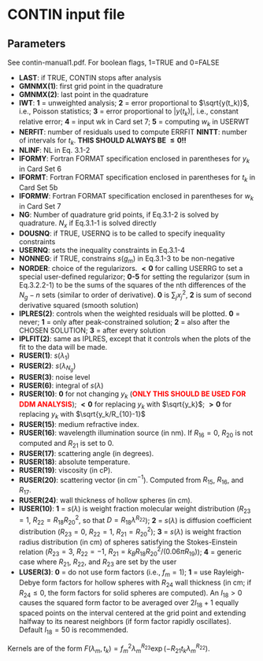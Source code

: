 # CONTIN input file

## Parameters
See contin-manual1.pdf.
For boolean flags, 1=TRUE and 0=FALSE

- **LAST**: if TRUE, CONTIN stops after analysis
- **GMNMX(1)**: first grid point in the quadrature
- **GMNMX(2)**: last point in the quadrature
- **IWT**:  **1** = unweighted analysis; **2** = error proportional to $\sqrt{y(t_k)}$, i.e., Poisson statistics; **3** = error proportional to $|y(t_k)|$, i.e., constant relative error; **4** = input wk in Card set 7; **5** = computing $w_k$ in USERWT
- **NERFIT**: number of residuals used to compute ERRFIT
**NINTT**: number of intervals for $t_k$. **THIS SHOULD ALWAYS BE $\le 0$!!**
- **NLINF**: NL in Eq. 3.1-2
- **IFORMY**: Fortran FORMAT specification enclosed in parentheses for $y_k$ in Card Set 6
- **IFORMT**: Fortran FORMAT specification enclosed in parentheses for $t_k$ in Card Set 5b
- **IFORMW**: Fortran FORMAT specification enclosed in parentheses for $w_k$ in Card Set 7
- **NG**: Number of quadrature grid points, if Eq.3.1-2 is solved by quadrature. $N_x$ if Eq.3.1-1 is solved directly
- **DOUSNQ**: if TRUE, USERNQ is to be called to specify inequality constraints
- **USERNQ**: sets the inequality constraints in Eq.3.1-4
- **NONNEG**: if TRUE, constrains $s(g_m)$ in Eq.3.1-3 to be non-negative
- **NORDER**: choice of the regularizors. **$< 0$** for calling USERRG to set a special user-defined regularizor; **0-5** for setting the regularizor (sum in Eq.3.2.2-1) to be the sums of the squares of the nth differences of the $N_g-n$ sets (similar to order of derivative). **0** is $\sum_j x_j^2$, **2** is sum of second derivative squared (smooth solution)
- **IPLRES(2)**: controls when the weighted residuals will be plotted. **0** = never; **1** = only after peak-constrained solution; **2** = also after the CHOSEN SOLUTION; **3** = after every solution
- **IPLFIT(2)**: same as IPLRES, except that it controls when the plots of the fit to the data will be made.
- **RUSER(1)**: $s(\lambda_1)$
- **RUSER(2)**: $s(\lambda_{N_g})$
- **RUSER(3)**: noise level
- **RUSER(6)**: integral of $s(\lambda)$
- **RUSER(10)**: **0** for not changing $y_k$ (<span style="color:red">**ONLY THIS SHOULD BE USED FOR DDM ANALYSIS**</span>); **$< 0$** for replacing $y_k$ with $\sqrt{y_k}$; **$> 0$** for replacing $y_k$ with $\sqrt{y_k/R_{10}-1}$
- **RUSER(15)**: medium refractive index.
- **RUSER(16)**: wavelength illumination source (in nm). If $R_{16}=0$, $R_{20}$ is not computed and $R_{21}$ is set to 0.
- **RUSER(17)**: scattering angle (in degrees).
- **RUSER(18)**: absolute temperature.
- **RUSER(19)**: viscosity (in cP).
- **RUSER(20)**: scattering vector (in cm$^{-1}$). Computed from $R_{15}$, $R_{16}$, and $R_{17}$.
- **RUSER(24)**: wall thickness of hollow spheres (in cm).
- **IUSER(10)**:  **1** = $s(\lambda)$ is weight fraction molecular weight distribution ($R_{23}=1$, $R_{22}=R_{18} R_{20}^2$, so that $D=R_{18} \lambda^{R_{22}}$); **2** = $s(\lambda)$ is diffusion coefficient distribution ($R_{23}=0$, $R_{22}=1$, $R_{21}=R_{20}^2$); **3** = $s(\lambda)$ is weight fraction radius distribution (in cm) of spheres satisfying the Stokes-Einstein relation ($R_{23}=3$, $R_{22}=-1$, $R_{21}=k_B R_{18} R_{20}^2/(0.06 \pi R_{19})$); **4** = generic case where $R_{21}$, $R_{22}$, and $R_{23}$ are set by the user
- **LUSER(3)**: **0** = do not use form factors (i.e., $f_m=1$); **1** = use Rayleigh-Debye form factors for hollow spheres with $R_{24}$ wall thickness (in cm; if $R_{24} \le 0$, the form factors for solid spheres are computed). An $I_{18}>0$ causes the squared form factor to be averaged over $2 I_{18} + 1$ equally spaced points on the interval centered at the grid point and extending halfway to its nearest neighbors (if form factor rapidly oscillates). Default $I_{18}=50$ is recommended.

Kernels are of the form
$F(\lambda_m, t_k) = f_m^2 \lambda_m^{R_{23}} \exp(-R_{21} t_k \lambda_m^{R_{22}})$.
